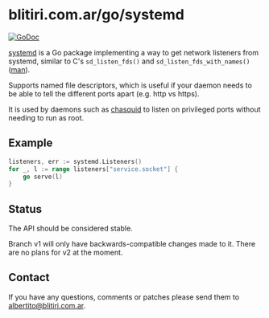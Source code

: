 
# blitiri.com.ar/go/systemd

[![GoDoc](https://godoc.org/blitiri.com.ar/go/systemd?status.svg)](https://godoc.org/blitiri.com.ar/go/systemd)

[systemd](https://godoc.org/blitiri.com.ar/go/systemd) is a Go package
implementing a way to get network listeners from systemd, similar
to C's `sd_listen_fds()` and `sd_listen_fds_with_names()`
([man](https://www.freedesktop.org/software/systemd/man/sd_listen_fds.html)).

Supports named file descriptors, which is useful if your daemon needs to be
able to tell the different ports apart (e.g. http vs https).

It is used by daemons such as [chasquid](https://blitiri.com.ar/p/chasquid/)
to listen on privileged ports without needing to run as root.


## Example

```go
listeners, err := systemd.Listeners()
for _, l := range listeners["service.socket"] {
	go serve(l)
}
```


## Status

The API should be considered stable.

Branch v1 will only have backwards-compatible changes made to it.
There are no plans for v2 at the moment.


## Contact

If you have any questions, comments or patches please send them to
albertito@blitiri.com.ar.


